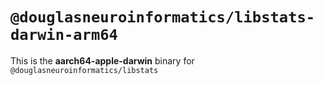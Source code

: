 # `@douglasneuroinformatics/libstats-darwin-arm64`

This is the **aarch64-apple-darwin** binary for `@douglasneuroinformatics/libstats`
